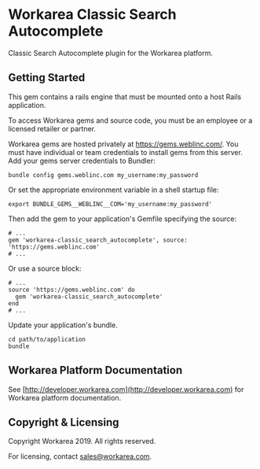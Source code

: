 Workarea Classic Search Autocomplete
================================================================================

Classic Search Autocomplete plugin for the Workarea platform.

Getting Started
--------------------------------------------------------------------------------

This gem contains a rails engine that must be mounted onto a host Rails application.

To access Workarea gems and source code, you must be an employee or a licensed retailer or partner.

Workarea gems are hosted privately at https://gems.weblinc.com/.
You must have individual or team credentials to install gems from this server. Add your gems server credentials to Bundler:

    bundle config gems.weblinc.com my_username:my_password

Or set the appropriate environment variable in a shell startup file:

    export BUNDLE_GEMS__WEBLINC__COM='my_username:my_password'

Then add the gem to your application's Gemfile specifying the source:

    # ...
    gem 'workarea-classic_search_autocomplete', source: 'https://gems.weblinc.com'
    # ...

Or use a source block:

    # ...
    source 'https://gems.weblinc.com' do
      gem 'workarea-classic_search_autocomplete'
    end
    # ...

Update your application's bundle.

    cd path/to/application
    bundle

Workarea Platform Documentation
--------------------------------------------------------------------------------

See [http://developer.workarea.com](http://developer.workarea.com) for Workarea platform documentation.

Copyright & Licensing
--------------------------------------------------------------------------------

Copyright Workarea 2019. All rights reserved.

For licensing, contact sales@workarea.com.
